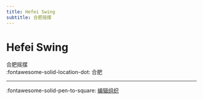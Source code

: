 ```yaml
---
title: Hefei Swing
subtitle: 合肥摇摆
---
```


# Hefei Swing

合肥摇摆  
:fontawesome-solid-location-dot: 合肥  


---

:fontawesome-solid-pen-to-square: [编辑组织](https://github.com/swingdance/orgs/issues/new?assignees=&labels=update+org&projects=&template=03-update_entity.yml&title=Update%20Org%3A%20zh_CN%20%E2%80%A2%20Hefei%20Swing&region=zh_CN&id=he-fei-swing&name=Hefei%20Swing)
